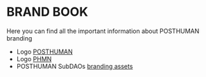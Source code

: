 # BRAND BOOK

Here you can find all the important information about POSTHUMAN branding

- Logo [POSTHUMAN](https://github.com/Validator-POSTHUMAN/brand-book/blob/main/POSTHUMAN_logo_1024.png)
- Logo [PHMN](https://github.com/Validator-POSTHUMAN/brand-book/blob/main/PHMN_1024.png)
- POSTHUMAN SubDAOs [branding assets](https://github.com/Validator-POSTHUMAN/SubDAOs) 
